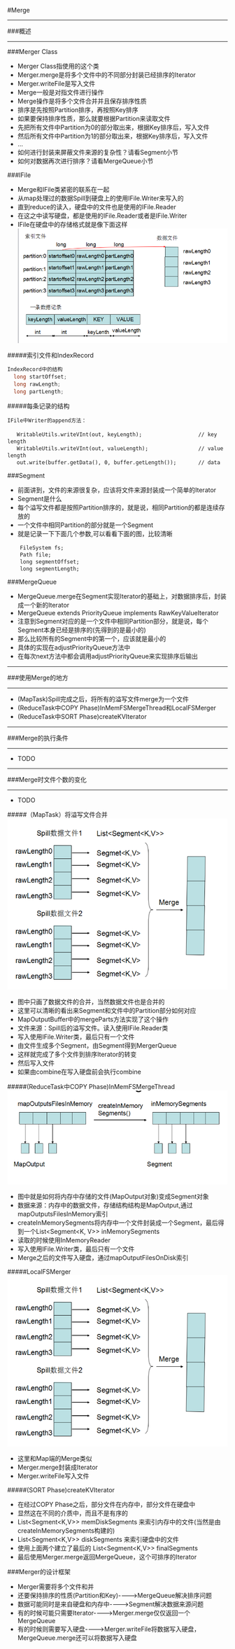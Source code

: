 #Merge
***
###概述
***
###Merger Class
* Merger Class指使用的这个类
* Merger.merge是将多个文件中的不同部分封装已经排序的Iterator
* Merger.writeFile是写入文件
* Merge一般是对指文件进行操作
 * Merge操作是将多个文件合并并且保存排序性质
 * 排序是先按照Partition排序，再按照Key排序
* 如果要保持排序性质，那么就要根据Partition来读取文件
 * 先把所有文件中Partition为0的部分取出来，根据Key排序后，写入文件
 * 然后所有文件中Partition为1的部分取出来，根据Key排序后，写入文件
 * ...
* 如何进行封装来屏蔽文件来源的复杂性？请看Segment小节
* 如何对数据再次进行排序？请看MergeQueue小节

###IFile
* Merge和IFile类紧密的联系在一起
* 从map处理过的数据Spill到硬盘上的使用IFile.Writer来写入的
* 直到reduce的读入，硬盘中的文件也是使用的IFile.Reader
* 在这之中读写硬盘，都是使用的IFile.Reader或者是IFile.Writer
* IFile在硬盘中的存储格式就是像下面这样
![spillfile](/_image/3.5.spill.png)

#####索引文件和IndexRecord
```java
IndexRecord中的结构
  long startOffset;
  long rawLength;
  long partLength;
```

#####每条记录的结构
```
IFile中Writer的append方法：

   WritableUtils.writeVInt(out, keyLength);                  // key length
   WritableUtils.writeVInt(out, valueLength);                // value length
   out.write(buffer.getData(), 0, buffer.getLength());       // data
```

###Segment
* 前面讲到，文件的来源很复杂，应该将文件来源封装成一个简单的Iterator
* Segment是什么
 * 每个溢写文件都是按照Partition排序的，就是说，相同Partition的都是连续存放的
 * 一个文件中相同Partition的部分就是一个Segment
 * 就是记录一下下面几个参数,可以看看下面的图，比较清晰

```
    FileSystem fs;
    Path file;
    long segmentOffset;
    long segmentLength;
```

###MergeQueue
* MergeQueue.merge在Segment实现Iterator的基础上，对数据排序后，封装成一个新的Iterator
* MergeQueue extends PriorityQueue implements RawKeyValueIterator
* 注意到Segment对应的是一个文件中相同Partition部分，就是说，每个Segment本身已经是排序的(先得到的是最小的)
* 那么比较所有的Segment中的第一个，应该就是最小的
* 具体的实现在adjustPriorityQueue方法中
* 在每次next方法中都会调用adjustPriorityQueue来实现排序后输出


***
###使用Merge的地方
***
* (MapTask)Spill完成之后，将所有的溢写文件merge为一个文件
* (ReduceTask中COPY Phase)InMemFSMergeThread和LocalFSMerger
* (ReduceTask中SORT Phase)createKVIterator

***
###Merge的执行条件
***
* TODO

***
###Merge时文件个数的变化
***
* TODO

#####（MapTask）将溢写文件合并
![Merge合并硬盘中的文件](/_image/5.1.Merge.png)
* 图中只画了数据文件的合并，当然数据文件也是合并的
* 这里可以清晰的看出来Segment和文件中的Partition部分如何对应
* MapOutputBuffer中的mergeParts方法实现了这个操作
* 文件来源：Spill后的溢写文件。读入使用IFile.Reader类
* 写入使用IFile.Writer类，最后只有一个文件
* 由文件生成多个Segment，由Segment得到MergerQueue
* 这样就完成了多个文件到排序Iterator的转变
* 然后写入文件
* 如果由combine在写入硬盘前会执行combine

#####(ReduceTask中COPY Phase)InMemFSMergeThread
![将内存中的数据变成Segment](/_image/5.2.InMemFSMergeThread.png)
* 图中就是如何将内存中存储的文件(MapOutput对象)变成Segment对象
* 数据来源：内存中的数据文件，存储结构结构是MapOutput,通过mapOutputsFilesInMemory索引
* createInMemorySegments将内存中一个文件封装成一个Segment，最后得到一个List&lt;Segment&lt;K, V>> inMemorySegments
* 读取的时候使用InMemoryReader
* 写入使用IFile.Writer类，最后只有一个文件
* Merge之后的文件写入硬盘，通过mapOutputFilesOnDisk索引

#####LocalFSMerger
![Merge合并硬盘中的文件](/_image/5.1.Merge.png)
* 这里和Map端的Merge类似
* Merger.merge封装成Iterator
* Merger.writeFile写入文件

#####(SORT Phase)createKVIterator
* 在经过COPY Phase之后，部分文件在内存中，部分文件在硬盘中
* 显然这在不同的介质中，而且不是有序的
* List&lt;Segment&lt;K,V>> memDiskSegments 来索引内存中的文件(当然是由createInMemorySegments构建的)
* List&lt;Segment&lt;K,V>> diskSegments 来索引硬盘中的文件
* 使用上面两个建立了最后的 List&lt;Segment&lt;K,V>> finalSegments
* 最后使用Merger.merge返回MergeQueue，这个可排序的Iterator

###Merger的设计框架
* Merger需要将多个文件和并
 * 还要保持排序的性质(Partition和Key)---->MergeQueue解决排序问题
 * 数据可能同时是来自硬盘和内存中---->Segment解决数据来源问题
* 有的时候可能只需要Iterator---->Merger.merge仅仅返回一个MergeQueue
* 有的时候则需要写入硬盘---->Merger.writeFile将数据写入硬盘，MergeQueue.merge还可以将数据写入硬盘
